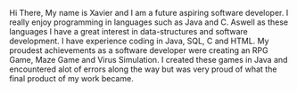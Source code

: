 
Hi There,
My name is Xavier and I am a future aspiring software developer. I really enjoy programming in languages such as Java and C. Aswell as these languages I have a great interest in data-structures and software development.
I have experience coding in Java, SQL, C and HTML.
My proudest achievements as a software developer were creating an RPG Game, Maze Game and Virus Simulation. I created these games in Java and encountered alot of errors 
along the way but was very proud of what the final product of my work became.

